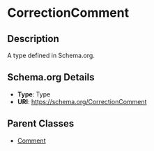 # CorrectionComment

## Description
A type defined in Schema.org.

## Schema.org Details
- **Type**: Type
- **URI**: https://schema.org/CorrectionComment

## Parent Classes
- [Comment](../Comment.md)

